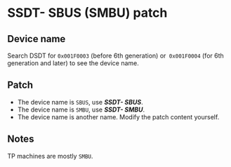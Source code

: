 # SSDT- SBUS (SMBU) patch

## Device name

Search DSDT for `0x001F0003` (before 6th generation) or` 0x001F0004` (for 6th generation and later) to see the device name.

## Patch

- The device name is `SBUS`, use  ***SSDT- SBUS***.
- The device name is `SMBU`, use  ***SSDT- SMBU***.
- The device name is another name. Modify the patch content yourself.

## Notes

TP machines are mostly `SMBU`.
